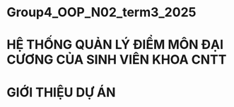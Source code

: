 # Group4_OOP_N02_term3_2025
# HỆ THỐNG QUẢN LÝ ĐIỂM MÔN ĐẠI CƯƠNG CỦA SINH VIÊN KHOA CNTT
# GIỚI THIỆU DỰ ÁN
